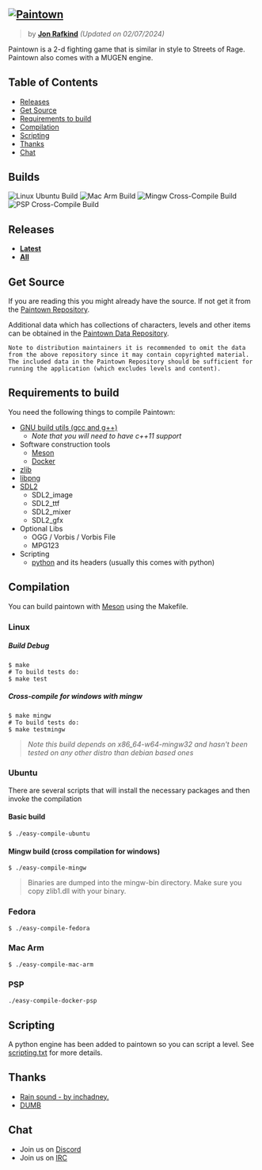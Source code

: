 ## [<img src="https://paintown.org/assets/logo.png" alt="Paintown">](https://paintown.org)
> by **[Jon Rafkind](https://github.com/kazzmir)**
> *(Updated on 02/07/2024)*

Paintown is a 2-d fighting game that is similar in style to Streets of Rage. Paintown also comes with a MUGEN engine.

## Table of Contents

* [Releases](#releases)
* [Get Source](#get-source)
* [Requirements to build](#requirements-to-build)
* [Compilation](#compilation)
* [Scripting](#scripting)
* [Thanks](#thanks)
* [Chat](#chat)

## Builds
![Linux Ubuntu Build](https://github.com/kazzmir/paintown/actions/workflows/compile.yml/badge.svg)
![Mac Arm Build](https://github.com/kazzmir/paintown/actions/workflows/compile-mac-arm.yml/badge.svg)
![Mingw Cross-Compile Build](https://github.com/kazzmir/paintown/actions/workflows/mingw-cross.yml/badge.svg)
![PSP Cross-Compile Build](https://github.com/kazzmir/paintown/actions/workflows/compile-psp.yml/badge.svg)

## Releases

- **[Latest](https://github.com/kazzmir/paintown/releases/latest)**
- **[All](https://github.com/kazzmir/paintown/releases)**

## Get Source

If you are reading this you might already have the source. If not get it from the
[Paintown Repository](https://github.com/kazzmir/paintown).

Additional data which has collections of characters, levels and other items can be obtained in the [Paintown Data Repository](https://github.com/kazzmir/paintown-data).
```
Note to distribution maintainers it is recommended to omit the data from the above repository since it may contain copyrighted material.
The included data in the Paintown Repository should be sufficient for running the application (which excludes levels and content).
```
  
## Requirements to build

You need the following things to compile Paintown:
* [GNU build utils (gcc and g++)](http://www.gnu.org/software/gcc/)
	* *Note that you will need to have c++11 support*
* Software construction tools
	* [Meson](https://mesonbuild.com/)
    * [Docker](http://docker.com)
* [zlib](http://www.zlib.net/)
* [libpng](http://www.libpng.org/pub/png/libpng.html)
* [SDL2](https://github.com/libsdl-org/SDL/tree/SDL2)
	* SDL2_image
	* SDL2_ttf
	* SDL2_mixer
	* SDL2_gfx
* Optional Libs
	* OGG / Vorbis / Vorbis File
	* MPG123
* Scripting
	* [python](http://www.python.org) and its headers (usually this comes with python)

## Compilation
You can build paintown with [Meson](https://mesonbuild.com) using the Makefile.

### Linux
##### Build Debug
```
$ make
# To build tests do:
$ make test
```

##### Cross-compile for windows with mingw
```
$ make mingw
# To build tests do:
$ make testmingw
```
> *Note this build depends on x86_64-w64-mingw32 and hasn't been tested on any other distro than debian based ones*

### Ubuntu
There are several scripts that will install the necessary packages and then invoke the compilation
#### Basic build
`
$ ./easy-compile-ubuntu
`
#### Mingw build (cross compilation for windows)
`
$ ./easy-compile-mingw
`
> Binaries are dumped into the mingw-bin directory. Make sure you copy zlib1.dll with your binary.

### Fedora
`
$ ./easy-compile-fedora
`
### Mac Arm
`
$ ./easy-compile-mac-arm
`
### PSP
```shell
./easy-compile-docker-psp
```

## Scripting

A python engine has been added to paintown so you can script a level. 
See [scripting.txt](scripting.txt) for more details.

## Thanks
* [Rain sound - by inchadney.](http://freesound.iua.upf.edu/usersViewSingle.php?id=28867)
* [DUMB](http://dumb.sf.net)

## Chat
* Join us on [Discord](https://discord.com/invite/4SRhCE2Gch)
* Join us on [IRC](https://web.libera.chat/#paintown)
